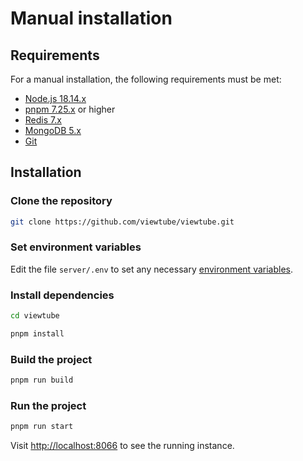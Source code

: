 # Manual installation

## Requirements

For a manual installation, the following requirements must be met:

- [Node.js 18.14.x](https://nodejs.org/en/download/)
- [pnpm 7.25.x](https://pnpm.io/installation) or higher
- [Redis 7.x](https://redis.io/download)
- [MongoDB 5.x](https://www.mongodb.com/try/download/community)
- [Git](https://git-scm.com/downloads)

## Installation

### Clone the repository

```bash
git clone https://github.com/viewtube/viewtube.git
```

### Set environment variables

Edit the file `server/.env` to set any necessary [environment variables](/configuration/environment).

### Install dependencies

```bash
cd viewtube

pnpm install
```

### Build the project

```bash
pnpm run build
```

### Run the project

```bash
pnpm run start
```

Visit [http://localhost:8066](http://localhost:8066) to see the running instance.
